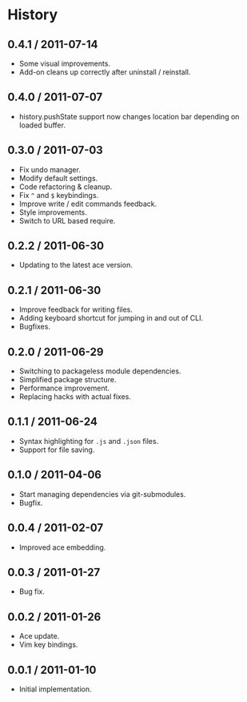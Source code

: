 # History #

## 0.4.1 / 2011-07-14 ##

  - Some visual improvements.
  - Add-on cleans up correctly after uninstall / reinstall.

## 0.4.0 / 2011-07-07 ##

  - history.pushState support now changes location bar depending on loaded
    buffer.

## 0.3.0 / 2011-07-03 ##

  - Fix undo manager.
  - Modify default settings.
  - Code refactoring & cleanup.
  - Fix `^` and `$` keybindings.
  - Improve write / edit commands feedback.
  - Style improvements.
  - Switch to URL based require.

## 0.2.2 / 2011-06-30 ##

  - Updating to the latest ace version.

## 0.2.1 / 2011-06-30 ##

  - Improve feedback for writing files.
  - Adding keyboard shortcut for jumping in and out of CLI.
  - Bugfixes.

## 0.2.0 / 2011-06-29 ##

  - Switching to packageless module dependencies.
  - Simplified package structure.
  - Performance improvement.
  - Replacing hacks with actual fixes.

## 0.1.1 / 2011-06-24 ##

  - Syntax highlighting for `.js` and `.json` files.
  - Support for file saving.

## 0.1.0 / 2011-04-06 ##

  - Start managing dependencies via git-submodules.
  - Bugfix.

## 0.0.4 / 2011-02-07 ##

  - Improved ace embedding.

## 0.0.3 / 2011-01-27 ##

  - Bug fix.

## 0.0.2 / 2011-01-26 ##

  - Ace update.
  - Vim key bindings.

## 0.0.1 / 2011-01-10 ##

  - Initial implementation.
